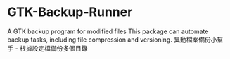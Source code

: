 # GTK-Backup-Runner
A GTK backup program for modified files  This package can automate backup tasks,  including file compression and versioning.  異動檔案備份小幫手 - 根據設定檔備份多個目錄
